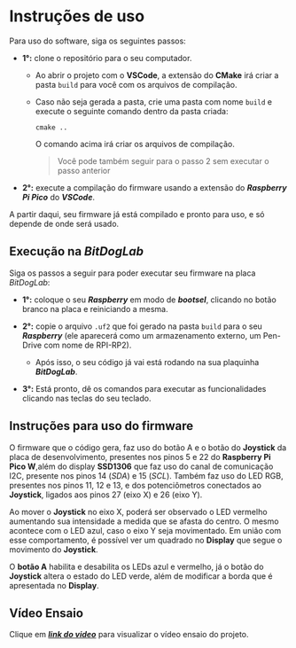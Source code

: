 # Instruções de uso

Para uso do software, siga os seguintes passos:

- **1°:** clone o repositório para o seu computador.

    - Ao abrir o projeto com o **VSCode**, a extensão do **CMake** irá criar a pasta ``build`` para você com os arquivos de compilação.

    - Caso não seja gerada a pasta, crie uma pasta com nome `build` e execute o seguinte comando dentro da pasta criada:
        
        ``cmake ..``

        O comando acima irá criar os arquivos de compilação.
        
        > Você pode também seguir para o passo 2 sem executar o passo anterior

- **2°:** execute a compilação do firmware usando a extensão do ***Raspberry Pi Pico*** do ***VSCode***.

A partir daqui, seu firmware já está compilado e pronto para uso, e só depende de onde será usado.

## Execução na *BitDogLab*

Siga os passos a seguir para poder executar seu firmware na placa *BitDogLab*:

- **1°:** coloque o seu ***Raspberry*** em modo de ***bootsel***, clicando no botão branco na placa e reiniciando a mesma.

- **2°:** copie o arquivo `.uf2` que foi gerado na pasta `build` para o seu ***Raspberry*** (ele aparecerá como um armazenamento externo, um Pen-Drive com nome de RPI-RP2).

    - Após isso, o seu código já vai está rodando na sua plaquinha ***BitDogLab***.

- **3°:** Está pronto, dê os comandos para executar as funcionalidades clicando nas teclas do seu teclado.

## Instruções para uso do firmware

O firmware que o código gera, faz uso do botão A e o botão do **Joystick** da placa de desenvolvimento, presentes nos pinos 5 e 22 do **Raspberry Pi Pico W**,além do display **SSD1306** que faz uso do canal de comunicação I2C, presente nos pinos 14 (*SDA*) e 15 (*SCL*). Também faz uso do LED RGB, presentes nos pinos 11, 12 e 13, e dos potenciômetros conectados ao **Joystick**, ligados aos pinos 27 (eixo X) e 26 (eixo Y).

Ao mover o **Joystick** no eixo X, poderá ser observado o LED vermelho aumentando sua intensidade a medida que se afasta do centro. O mesmo acontece com o LED azul, caso o eixo Y seja movimentado. Em união com esse comportamento, é possível ver um quadrado no **Display** que segue o movimento do **Joystick**.

O **botão A** habilita e desabilita os LEDs azul e vermelho, já o botão do **Joystick** altera o estado do LED verde, além de modificar a borda que é apresentada no **Display**.

## Vídeo Ensaio

Clique em ***[link do video](https://drive.google.com/file/d/1b43aFzuZxrxSeato3uNGRyhxHl_tkZRX/view?usp=sharing)*** para visualizar o vídeo ensaio do projeto.

